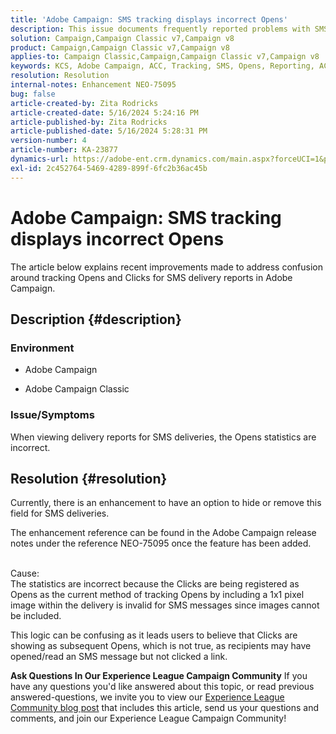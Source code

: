```yaml
---
title: 'Adobe Campaign: SMS tracking displays incorrect Opens'
description: This issue documents frequently reported problems with SMS delivery tracking, specifically incorrect Opens within delivery reporting.
solution: Campaign,Campaign Classic v7,Campaign v8
product: Campaign,Campaign Classic v7,Campaign v8
applies-to: Campaign Classic,Campaign,Campaign Classic v7,Campaign v8
keywords: KCS, Adobe Campaign, ACC, Tracking, SMS, Opens, Reporting, AC, Adobe Campaign Classic, FAQ
resolution: Resolution
internal-notes: Enhancement NEO-75095
bug: false
article-created-by: Zita Rodricks
article-created-date: 5/16/2024 5:24:16 PM
article-published-by: Zita Rodricks
article-published-date: 5/16/2024 5:28:31 PM
version-number: 4
article-number: KA-23877
dynamics-url: https://adobe-ent.crm.dynamics.com/main.aspx?forceUCI=1&pagetype=entityrecord&etn=knowledgearticle&id=5c43a51c-a913-ef11-9f89-6045bd0298d4
exl-id: 2c452764-5469-4289-899f-6fc2b36ac45b
---
```

# Adobe Campaign: SMS tracking displays incorrect Opens


The article below explains recent improvements made to address confusion around tracking Opens and Clicks for SMS delivery reports in Adobe Campaign.

## Description {#description}


### Environment

- Adobe Campaign


- Adobe Campaign Classic




### Issue/Symptoms

When viewing delivery reports for SMS deliveries, the Opens statistics are incorrect.


## Resolution {#resolution}


Currently, there is an enhancement to have an option to hide or remove this field for SMS deliveries.

The enhancement reference can be found in the Adobe Campaign release notes under the reference NEO-75095 once the feature has been added.


<br>Cause:<br>
The statistics are incorrect because the Clicks are being registered as Opens as the current method of tracking Opens by including a 1x1 pixel image within the delivery is invalid for SMS messages since images cannot be included.

This logic can be confusing as it leads users to believe that Clicks are showing as subsequent Opens, which is not true, as recipients may have opened/read an SMS message but not clicked a link.




<b>Ask Questions In Our Experience League Campaign Community</b>
If you have any questions you'd like answered about this topic, or read previous answered-questions, we invite you to view our [Experience League Community blog post](https://experienceleaguecommunities.adobe.com/t5/adobe-campaign-classic-blogs/introducing-top-kcs-articles-curated-for-your-troubleshooting/bc-p/672426#M132 "Follow link") that includes this article, send us your questions and comments, and join our Experience League Campaign Community!
